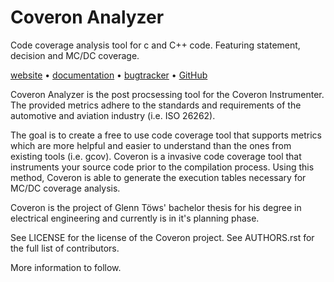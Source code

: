 Coveron Analyzer
==================

Code coverage analysis tool for c and C++ code. Featuring statement, decision and
MC/DC coverage.

[website](https://coveron.github.io/) •
[documentation](https://coveron.github.io/documentation.html)
• [bugtracker](https://github.com/coveron/Coveron_Analyzer/issues) •
[GitHub](https://github.com/coveron/)

Coveron Analyzer is the post procsessing tool for the Coveron Instrumenter.
The provided metrics adhere to the standards and requirements of the
automotive and aviation industry (i.e. ISO 26262).

The goal is to create a free to use code coverage tool that supports
metrics which are more helpful and easier to understand than the ones
from existing tools (i.e. gcov). Coveron is a
invasive code coverage tool that instruments your source code prior to
the compilation process. Using this method, Coveron is able to
generate the execution tables necessary for MC/DC coverage analysis.

Coveron is the project of Glenn Töws' bachelor thesis for his degree
in electrical engineering and currently is in it's planning phase.

See LICENSE for the license of the Coveron project. See AUTHORS.rst
for the full list of contributors.

More information to follow.